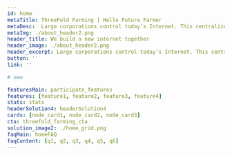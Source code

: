 ```yaml
---
id: home
metaTitle: ThreeFold Farming | Hello Future Farmer
metaDesc:  Large corporations control today’s Internet. This centralized approach is highly inefficient, extremely costly, and unsustainable. We don’t own our data, and it isn’t safe. With your help, ThreeFold is going to give the world a new, better Internet.
metaImg: ./about_header2.png
header_title: We build a new internet together
header_image: ./about_header2.png
header_excerpt: Large corporations control today’s Internet. This centralized approach is highly inefficient, extremely costly, and unsustainable. We don’t own our data, and it isn’t safe. With your help, ThreeFold is going to give the world a new, better Internet. 
button: ''
link: ''

# new

featuresMain: participate_features
features: [feature1, feature2, feature3, feature4]
stats: stats
headerSolution4: headerSolution4
cards: [node_card1, node_card2, node_card3]
cta: threefold_farming_cta
solution_image2: ./home_grid.png
faqMain: homeFAQ
faqContent: [q1, q2, q3, q4, q5, q6]
---
```

